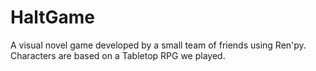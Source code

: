# HaltGame
A visual novel game developed by a small team of friends using Ren'py. Characters are based on a Tabletop RPG we played.
